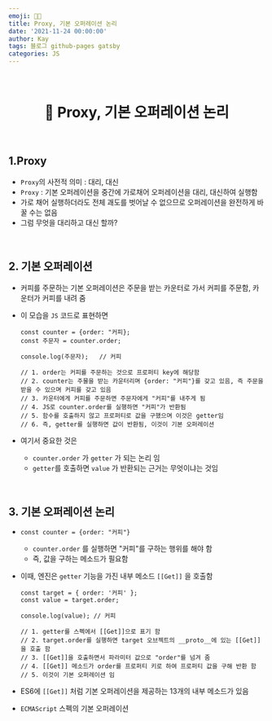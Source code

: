 ```yaml
---
emoji: 👨‍💻
title: Proxy, 기본 오퍼레이션 논리
date: '2021-11-24 00:00:00'
author: Kay
tags: 블로그 github-pages gatsby
categories: JS
---
```


<br>

<h1 align="center">
  👋  Proxy, 기본 오퍼레이션 논리
</h1>

<br>

## 1.Proxy

- `Proxy`의 사전적 의미 : 대리, 대신
- `Proxy` : 기본 오퍼레이션을 중간에 가로채어 오퍼레이션을 대리, 대신하여 실행함
- 가로 채어 실행하더라도 전체 괘도를 벗어날 수 없으므로 오퍼레이션을 완전하게 바꿀 수는 없음
- 그럼 무엇을 대리하고 대신 할까?

<br>

## 2. 기본 오퍼레이션

- 커피를 주문하는 기본 오퍼레이션은 주문을 받는 카운터로 가서 커피를 주문함, 카운터가 커피를 내려 줌

- 이 모습을 `JS` 코드로 표현하면

  ```tsx
  const counter = {order: "커피};
  const 주문자 = counter.order;

  console.log(주문자);   // 커피

  // 1. order는 커피를 주문하는 것으로 프로퍼티 key에 해당함
  // 2. counter는 주물을 받는 카운터리며 {order: "커피"}를 갖고 있음, 즉 주문을 받을 수 있으며 커피를 갖고 있음
  // 3. 카운터에게 커피를 주문하면 주문자에게 "커피"를 내주게 됨
  // 4. JS로 counter.order를 실행하면 "커피"가 반환됨
  // 5. 함수를 호출하지 않고 프로퍼티로 값을 구했으며 이것은 getter임
  // 6. 즉, getter를 실행하면 값이 반환됨, 이것이 기본 오퍼레이션
  ```

- 여기서 중요한 것은
  - `counter.order` 가 `getter` 가 되는 논리 임
  - `getter`를 호출하면 `value` 가 반환되는 근거는 무엇이냐는 것임

<br>

## 3. 기본 오퍼레이션 논리

- `const counter = {order: "커피"}`
  - `counter.order` 를 실행하면 "커피"를 구하는 행위를 해야 함
  - 즉, 값을 구하는 메소드가 필요함
- 이때, 엔진은 `getter` 기능을 가진 내부 메소드 `[[Get]]` 을 호출함

  ```tsx
  const target = { order: '커피' };
  const value = target.order;

  console.log(value); // 커피

  // 1. getter를 스펙에서 [[Get]]으로 표기 함
  // 2. target.order를 실행하면 target 오브젝트의 __proto__에 있는 [[Get]]을 호출 함
  // 3. [[Get]]을 호출하면서 파라미터 값으로 "order"를 넘겨 줌
  // 4. [[Get]] 메소드가 order를 프로퍼티 키로 하여 프로퍼티 값을 구해 반환 함
  // 5. 이것이 기본 오퍼레이션 임
  ```

- ES6에 `[[Get]]` 처럼 기본 오퍼레이션을 제공하는 13개의 내부 메소드가 있음
- `ECMAScript` 스펙의 기본 오퍼레이션

```toc

```
